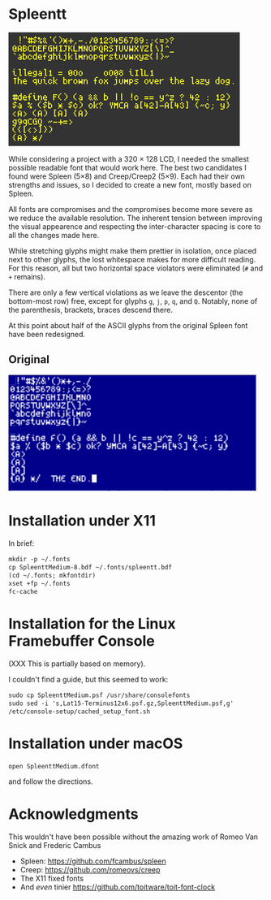 # Spleentt

![spleentt](images/spleentt.png  "All ASCII characters in this (spleentt) font, with code snippets")

While considering a project with a 320 × 128 LCD, I needed the
smallest possible readable font that would work here.  The best two
candidates I found were Spleen (5×8) and Creep/Creep2 (5×9).  Each
had their own strengths and issues, so I decided to create a new font,
mostly based on Spleen.

All fonts are compromises and the compromises become more severe as we
reduce the available resolution.  The inherent tension between
improving the visual appearence and respecting the inter-character
spacing is core to all the changes made here.

While stretching glyphs might make them prettier in isolation, once
placed next to other glyphs, the lost whitespace makes for more
difficult reading.  For this reason, all but two horizontal space
violators were eliminated (`#` and `+` remains).

There are only a few vertical violations as we leave the descentor
(the bottom-most row) free, except for glyphs `g`, `j`, `p`, `q`, and
`Q`.  Notably, none of the parenthesis, brackets, braces descend
there.

At this point about half of the ASCII glyphs from the original Spleen font
have been redesigned.

## Original

![spleen](images/spleen.png  "All ASCII characters in the original spleen font")

# Installation under X11

In brief:

```
mkdir -p ~/.fonts
cp SpleenttMedium-8.bdf ~/.fonts/spleentt.bdf
(cd ~/.fonts; mkfontdir)
xset +fp ~/.fonts
fc-cache
```

# Installation for the Linux Framebuffer Console

(XXX This is partially based on memory).

I couldn't find a guide, but this seemed to work:
```
sudo cp SpleenttMedium.psf /usr/share/consolefonts
sudo sed -i 's,Lat15-Terminus12x6.psf.gz,SpleenttMedium.psf,g' /etc/console-setup/cached_setup_font.sh
```

# Installation under macOS

```
open SpleenttMedium.dfont
```
and follow the directions.

# Acknowledgments

This wouldn't have been possible without the amazing work of Romeo Van
Snick and Frederic Cambus

* Spleen: https://github.com/fcambus/spleen
* Creep: https://github.com/romeovs/creep
* The X11 fixed fonts
* And _even_ tinier https://github.com/toitware/toit-font-clock

